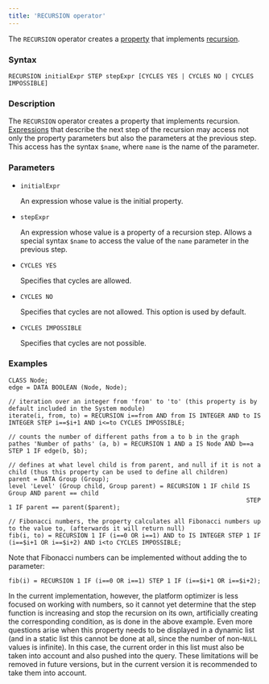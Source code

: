 ```yaml
---
title: 'RECURSION operator'
---
```


The `RECURSION` operator creates a [property](Properties.md) that implements [recursion](Recursion_RECURSION.md).

### Syntax 

    RECURSION initialExpr STEP stepExpr [CYCLES YES | CYCLES NO | CYCLES IMPOSSIBLE]

### Description

The `RECURSION` operator creates a property that implements recursion. [Expressions](Expression.md) that describe the next step of the recursion may access not only the property parameters but also the parameters at the previous step. This access has the syntax `$name`, where `name` is the name of the parameter.

### Parameters

- `initialExpr`

    An expression whose value is the initial property.

- `stepExpr`

    An expression whose value is a property of a recursion step. Allows a special syntax `$name` to access the value of the `name` parameter in the previous step.

- `CYCLES YES`

    Specifies that cycles are allowed.

- `CYCLES NO`

    Specifies that cycles are not allowed. This option is used by default.

- `CYCLES IMPOSSIBLE`

    Specifies that cycles are not possible.

### Examples

```lsf
CLASS Node;
edge = DATA BOOLEAN (Node, Node);

// iteration over an integer from 'from' to 'to' (this property is by default included in the System module)
iterate(i, from, to) = RECURSION i==from AND from IS INTEGER AND to IS INTEGER STEP i==$i+1 AND i<=to CYCLES IMPOSSIBLE;

// counts the number of different paths from a to b in the graph
pathes 'Number of paths' (a, b) = RECURSION 1 AND a IS Node AND b==a STEP 1 IF edge(b, $b);

// defines at what level child is from parent, and null if it is not a child (thus this property can be used to define all children)
parent = DATA Group (Group);
level 'Level' (Group child, Group parent) = RECURSION 1 IF child IS Group AND parent == child
                                                                  STEP 1 IF parent == parent($parent);

// Fibonacci numbers, the property calculates all Fibonacci numbers up to the value to, (afterwards it will return null)
fib(i, to) = RECURSION 1 IF (i==0 OR i==1) AND to IS INTEGER STEP 1 IF (i==$i+1 OR i==$i+2) AND i<to CYCLES IMPOSSIBLE;
```


Note that Fibonacci numbers can be implemented without adding the to parameter:

```lsf
fib(i) = RECURSION 1 IF (i==0 OR i==1) STEP 1 IF (i==$i+1 OR i==$i+2);
```

In the current implementation, however, the platform optimizer is less focused on working with numbers, so it cannot yet determine that the step function is increasing and stop the recursion on its own, artificially creating the corresponding condition, as is done in the above example. Even more questions arise when this property needs to be displayed in a dynamic list (and in a static list this cannot be done at all, since the number of non-`NULL` values is infinite). In this case, the current order in this list must also be taken into account and also pushed into the query. These limitations will be removed in future versions, but in the current version it is recommended to take them into account.
